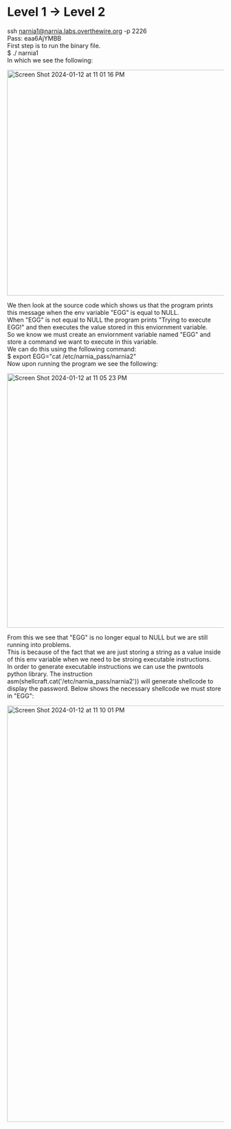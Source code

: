 # Level 1 -> Level 2  
ssh narnia1@narnia.labs.overthewire.org -p 2226  
Pass: eaa6AjYMBB  
First step is to run the binary file.  
$ ./ narnia1  
In which we see the following:  

<img width="525" alt="Screen Shot 2024-01-12 at 11 01 16 PM" src="https://github.com/tylerdionne/OverTheWire-Narnia-Write-ups/assets/143131384/7aae9e4e-1591-42ec-a378-47bb001d8f47">

We then look at the source code which shows us that the program prints this message when the env variable "EGG" is equal to NULL.  
When "EGG" is not equal to NULL the program prints "Trying to execute EGG!" and then executes the value stored in this enviornment variable.  
So we know we must create an enviornment variable named "EGG" and store a command we want to execute in this variable.  
We can do this using the following command:  
$ export EGG="cat /etc/narnia_pass/narnia2"  
Now upon running the program we see the following:  

<img width="592" alt="Screen Shot 2024-01-12 at 11 05 23 PM" src="https://github.com/tylerdionne/OverTheWire-Narnia-Write-ups/assets/143131384/d9221684-4c9a-4a05-a720-6fab5f7a5d69">

From this we see that "EGG" is no longer equal to NULL but we are still running into problems.  
This is because of the fact that we are just storing a string as a value inside of this env variable when we need to be stroing executable instructions.  
In order to generate executable instructions we can use the pwntools python library.
The instruction asm(shellcraft.cat('/etc/narnia_pass/narnia2')) will generate shellcode to display the password.
Below shows the necessary shellcode we must store in "EGG":  

<img width="969" alt="Screen Shot 2024-01-12 at 11 10 01 PM" src="https://github.com/tylerdionne/OverTheWire-Narnia-Write-ups/assets/143131384/f64856ee-0bd2-455d-a087-bd1b32375118">





